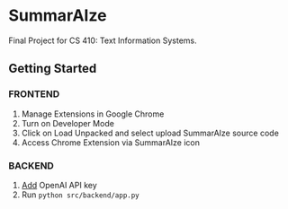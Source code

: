 # SummarAIze
Final Project for CS 410: Text Information Systems.

## Getting Started

### FRONTEND
1. Manage Extensions in Google Chrome
2. Turn on Developer Mode
3. Click on Load Unpacked and select upload SummarAIze source code
4. Access Chrome Extension via SummarAIze icon 

### BACKEND
1. [Add](https://platform.openai.com/docs/quickstart/step-2-setup-your-api-key) OpenAI API key 
2. Run ```python src/backend/app.py```
